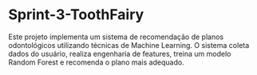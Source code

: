 # Sprint-3-ToothFairy
Este projeto implementa um sistema de recomendação de planos odontológicos utilizando técnicas de Machine Learning. O sistema coleta dados do usuário, realiza engenharia de features, treina um modelo Random Forest e recomenda o plano mais adequado.
